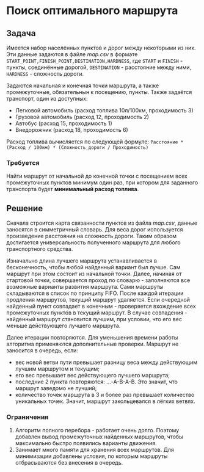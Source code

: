 # Поиск оптимального маршрута

## Задача
Имеется набор населённых пунктов и дорог между некоторыми из них. Эти данные задаются в файле _map.csv_ в формате 
`START_POINT,FINISH_POINT,DESTINATION,HARDNESS`, 
где `START` и `FINISH` - пункты, соединённые дорогой, `DESTINATION` - расстояние между ними, `HARDNESS` - сложность дороги.

Задаются начальная и конечная точки маршрута, а также промежуточные, обязательнын к посещению, пункты.
Также задаётся транспорт, один из доступных:
- Легковой автомобиль (расход топлива 10л/100км, проходимость 3)
- Грузовой автомобиль (расход 12, проходимость 2)
- Автобус (расход 15, проходимость 1)
- Внедорожник (расход 18, проходимость 6)

Расход топлива вычисляется по следующей формуле:
`Расстояние * (Расход / 100км) * (Сложность_дороги / Проходимость)`

### Требуется
Найти маршрут от начальной до конечной точки с посещением всех промежуточных пунктов минимум один раз, при котором для заданного транспорта будет **минимальный расход топлива**.

## Решение
Сначала строится карта связанности пунктов из файла _map.csv_, данные заносятся в симметричный словарь.
Для веса дорог используется произведение расстояния на сложность дороги.
Таким образом достигается универсальность полученного маршрута для любого транспортного средства.

Изначально длина лучшего маршрута устанавливается в бесконечность, чтобы любой найденный вариант был лучше.
Сам маршрут при этом состоит из начальной точки.
Далее, начиная от стартовой точки, совершается проход по словарю - заполняются все возможные варианты развития маршрута.
Сами маршруты складываются в список по принципу FIFO.
После каждой итерации продления маршрутов, текущий маршрут удаляется. 
Если очередной найденный пункт совпадает в конечным - проверяется вхождение всех промежуточных пунктов в текущий маршрут.
В случае совпадения - найденный маршрут становится лучшим, при условии, что его вес меньше действующего лучшего маршрута.

Далее итерации повторяются. 
Для уменьшения времени работы алгоритма применяются дополнительные проверки.
Маршрут не заносится в очередь, если:
- вес новой ветви пути превышает разницу веса между действующим лучшим маршрутом и текущим; 
- его вес превышает вес действующего лучшего маршрута;
- последние 2 пункта повторяются: ...-A-B-A-B. Это значит, что маршрут заведомо не лучший;
- количество точек маршрута в 3 и более раз превышает количество уникальных точек. Значит, маршрут закольцевался в лёгких ветвях.

### Ограничения
1. Алгоритм полного перебора - работает очень долго.
Поэтому добавлен вывод промежуточных найденных маршрутов, чтобы максимально быстро появились варианты движения.
2. Занимает много памяти для хранения всех маршрутов. 
Для минимизации добавлены условия, по которым маршруты отбрасываются без внесения в очередь.